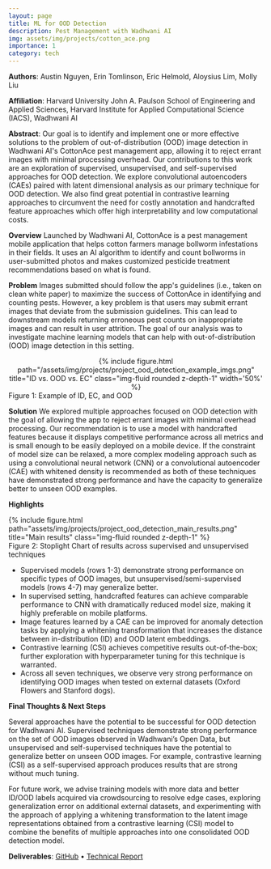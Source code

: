 ```yaml
---
layout: page
title: ML for OOD Detection
description: Pest Management with Wadhwani AI
img: assets/img/projects/cotton_ace.png
importance: 1
category: tech
---
```

**Authors**: Austin Nguyen, Erin Tomlinson, Eric Helmold, Aloysius Lim, Molly Liu

**Affiliation**: Harvard University John A. Paulson School of Engineering and Applied Sciences, Harvard Institute for Applied Computational Science (IACS), Wadhwani AI

**Abstract**: Our goal is to identify and implement one or more effective solutions to the problem of out-of-distribution (OOD) image detection in Wadhwani AI's CottonAce pest management app, allowing it to reject errant images with minimal processing overhead. Our contributions to this work are an exploration of supervised, unsupervised, and self-supervised approaches for OOD detection. We explore convolutional autoencoders (CAEs) paired with latent dimensional analysis as our primary technique for OOD detection. We also find great potential in contrastive learning approaches to circumvent the need for costly annotation and handcrafted feature approaches which offer high interpretability and low computational costs. 

**Overview** 
Launched by Wadhwani AI, CottonAce is a pest management mobile application that helps cotton farmers manage bollworm infestations in their fields. It uses an AI algorithm to identify and count bollworms in user-submitted photos and makes customized pesticide treatment recommendations based on what is found.

**Problem** 
Images submitted should follow the app's guidelines (i.e., taken on clean white paper) to maximize the success of CottonAce in identifying and counting pests. However, a key problem is that users may submit errant images that deviate from the submission guidelines. This can lead to downstream models returning erroneous pest counts on inappropriate images and can result in user attrition. The goal of our analysis was to investigate machine learning models that can help with out-of-distribution (OOD) image detection in this setting.

<div class="row">
    <div class="col-sm mt-3 mt-md-0" style="text-align:center">
        {% include figure.html path="/assets/img/projects/project_ood_detection_example_imgs.png" title="ID vs. OOD vs. EC" class="img-fluid rounded z-depth-1" width='50%' %}
    </div>
</div>
<div class="caption">
    Figure 1: Example of ID, EC, and OOD  
</div>


**Solution** 
We explored multiple approaches focused on OOD detection with the goal of allowing the app to reject errant images with minimal overhead processing. Our recommendation is to use a model with handcrafted features because it displays competitive performance across all metrics and is small enough to be easily deployed on a mobile device. If the constraint of model size can be relaxed, a more complex modeling approach such as using a convolutional neural network (CNN) or a convolutional autoencoder (CAE) with whitened density is recommended as both of these techniques have demonstrated strong performance and have the capacity to generalize better to unseen OOD examples. 

**Highlights**

<div class="row">
    <div class="col-sm mt-3 mt-md-0">
        {% include figure.html path="assets/img/projects/project_ood_detection_main_results.png" title="Main results" class="img-fluid rounded z-depth-1" %}
    </div>
</div>
<div class="caption">
    Figure 2: Stoplight Chart of results across supervised and unsupervised techniques  
</div>


* Supervised models (rows 1-3) demonstrate strong performance on specific types of OOD images, but unsupervised/semi-supervised models (rows 4-7) may generalize better. 
* In supervised setting, handcrafted features can achieve comparable performance to CNN with dramatically reduced model size, making it highly preferable on mobile platforms.
* Image features learned by a CAE can be improved for anomaly detection tasks by applying a whitening transformation that increases the distance between in-distribution (ID) and OOD latent embeddings.
* Contrastive learning (CSI) achieves competitive results out-of-the-box; further exploration with hyperparameter tuning for this technique is warranted.
* Across all seven techniques, we observe very strong performance on identifying OOD images when tested on external datasets (Oxford Flowers and Stanford dogs). 


**Final Thoughts & Next Steps**

Several approaches have the potential to be successful for OOD detection for Wadhwani AI. Supervised techniques demonstrate strong performance on the set of OOD images observed in Wadhwani’s Open Data, but unsupervised and self-supervised techniques have the potential to generalize better on unseen OOD images. For example, contrastive learning (CSI) as a self-supervised approach produces results that are strong without much tuning.  

For future work, we advise training models with more data and better ID/OOD labels acquired via crowdsourcing to resolve edge cases, exploring generalization error on additional external datasets, and experimenting with the approach of applying a whitening transformation to the latent image representations obtained from a contrastive learning (CSI) model to combine the benefits of multiple approaches into one consolidated OOD detection model.



**Deliverables**: <a href='https://github.com/harvard-ac297r-wadhwani-ai-pm/ood-detection'>GitHub</a>  •  <a href='/assets/pdf/projects_ood_detection_wadhwani_ai.pdf'>Technical Report</a>   

